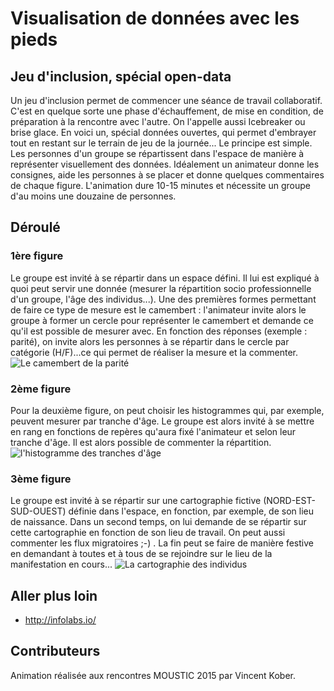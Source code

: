 # Visualisation de données avec les pieds

## Jeu d'inclusion, spécial open-data

Un jeu d'inclusion permet de commencer une séance de travail collaboratif. C'est en quelque sorte une phase d'échauffement, de mise en condition, de préparation à la rencontre avec l'autre. On l'appelle aussi Icebreaker ou brise glace. En voici un, spécial données ouvertes, qui permet d'embrayer tout en restant sur le terrain de jeu de la journée...
Le principe est simple. Les personnes d'un groupe se répartissent dans l'espace de manière à représenter visuellement des données. Idéalement un animateur donne les consignes, aide les personnes à se placer et donne quelques commentaires de chaque figure. L'animation dure 10-15 minutes et nécessite un groupe d'au moins une douzaine de personnes.

## Déroulé

### 1ère figure

Le groupe est invité à se répartir dans un espace défini. Il lui est expliqué à quoi peut servir une donnée (mesurer la répartition socio professionnelle d'un groupe, l'âge des individus...). Une des premières formes permettant de faire ce type de mesure est le camembert : l'animateur invite alors le groupe à former un cercle pour représenter le camembert et demande ce qu'il est possible de mesurer avec. En fonction des réponses (exemple : parité), on invite alors les personnes à se répartir dans le cercle par catégorie (H/F)...ce qui permet de réaliser la mesure et la commenter.
![Le camembert de la parité](https://framapic.org/ezvgU0xoqxQN/tpvvIcb3)

### 2ème figure

Pour la deuxième figure, on peut choisir les histogrammes qui, par exemple, peuvent mesurer par tranche d'âge. Le groupe est alors invité à se mettre en rang en fonctions de repères qu'aura fixé l'animateur et selon leur tranche d'âge. Il est alors possible de commenter la répartition.
![l'histogramme des tranches d'âge](https://framapic.org/PLcLJmadoc8I/T1D4kCwS)

### 3ème figure

Le groupe est invité à se répartir sur une cartographie fictive (NORD-EST-SUD-OUEST) définie dans l'espace, en fonction, par exemple, de son lieu de naissance. Dans un second temps, on lui demande de se répartir sur cette cartographie en fonction de son lieu de travail. On peut aussi commenter les flux migratoires ;-) .
La fin peut se faire de manière festive en demandant à toutes et à tous de se rejoindre sur le lieu de la manifestation en cours...
![La cartographie des individus](https://framapic.org/bIW9aZrxNozS/BUtOomOb)

## Aller plus loin

- http://infolabs.io/

## Contributeurs

Animation réalisée aux rencontres MOUSTIC 2015 par Vincent Kober.

